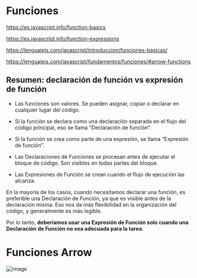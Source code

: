 # Funciones


https://es.javascript.info/function-basics

https://es.javascript.info/function-expressions

https://lenguajejs.com/javascript/introduccion/funciones-basicas/

https://lenguajejs.com/javascript/fundamentos/funciones/#arrow-functions

## Resumen: declaración de función vs expresión de función

- Las funciones son valores. Se pueden asignar, copiar o declarar en cualquier lugar del código.

- Si la función se declara como una declaración separada en el flujo del código principal, eso se llama “Declaración de función”.

- Si la función se crea como parte de una expresión, se llama “Expresión de función”.

- Las Declaraciones de Funciones se procesan antes de ejecutar el bloque de código. Son visibles en todas partes del bloque.

- Las Expresiones de Función se crean cuando el flujo de ejecución las alcanza.

En la mayoría de los casos, cuando necesitamos declarar una función, es preferible una Declaración de Función, ya que es visible antes de la declaración misma. Eso nos da más flexibilidad en la organización del código, y generalmente es más legible.

Por lo tanto, **deberíamos usar una Expresión de Función solo cuando una Declaración de Función no sea adecuada para la tarea.**

# Funciones Arrow

![image](https://user-images.githubusercontent.com/91023374/227973584-515db6d0-a42c-4fc5-a6ec-8423ddd5a91a.png)

